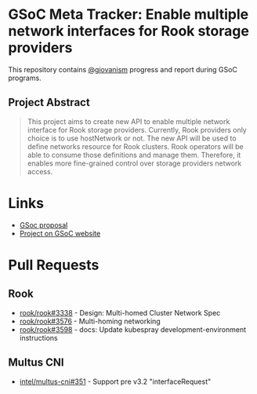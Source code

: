 # GSoC Meta Tracker: Enable multiple network interfaces for Rook storage providers

This repository contains [@giovanism][giovanism] progress and report during GSoC
programs.

## Project Abstract

> This project aims to create new API to enable multiple network interface for
> Rook storage providers. Currently, Rook providers only choice is to use
> hostNetwork or not. The new API will be used to define networks resource for
> Rook clusters. Rook operators will be able to consume those definitions and
> manage them. Therefore, it enables more fine-grained control over storage
> providers network access.

# Links

- [GSoc proposal][gsoc-proposal]
- [Project on GSoC website][gsoc-project]

# Pull Requests

## Rook

- [rook/rook#3338][rook-3338] - Design: Multi-homed Cluster Network Spec
- [rook/rook#3576][rook-3576] - Multi-homing networking
- [rook/rook#3598][rook-3598] - docs: Update kubespray development-environment instructions

## Multus CNI

- [intel/multus-cni#351][multus-351] - Support pre v3.2 "interfaceRequest"

[giovanism]: https://github.com/giovanism
[gsoc-proposal]: https://github.com/giovanism/gsoc-2019-rook/blob/master/archive/Enable%20multiple%20network%20interfaces%20for%20Rook%20storage%20providers.pdf
[gsoc-project]: https://summerofcode.withgoogle.com/projects/#4703411130335232
[rook-3338]: https://github.com/rook/rook/pull/3338
[rook-3576]: https://github.com/rook/rook/pull/3576
[rook-3598]: https://github.com/rook/rook/pull/3598
[multus-351]: https://github.com/intel/multus-cni/pull/351
